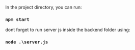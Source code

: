 
In the project directory, you can run:

### `npm start`

dont forget to run server js inside the backend folder using:

### `node .\server.js`

